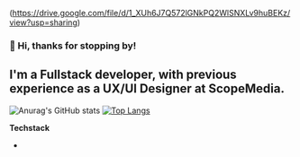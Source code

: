 
(https://drive.google.com/file/d/1_XUh6J7Q572lGNkPQ2WlSNXLv9huBEKz/view?usp=sharing)

### 🤗 Hi, thanks for stopping by!

I'm a Fullstack developer, with previous experience as a UX/UI Designer at ScopeMedia. 
- 

![Anurag's GitHub stats](https://github-readme-stats.vercel.app/api?username=takuyadev&show_icons=true&hide_title=true&hide_border=true&bg_color=113A5D&icon_color=FF7A8A&title_color=FF7A8A&text_color=F9F9F9)
[![Top Langs](https://github-readme-stats.vercel.app/api/top-langs/?username=takuyadev&layout=compact&hide_title=true&hide_border=true&bg_color=113A5D&icon_color=FF7A8A&title_color=FF7A8A&text_color=F9F9F9)](https://github.com/takuyadev/github-readme-stats)


**Techstack**

- 






